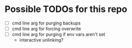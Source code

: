 # Possible TODOs for this repo

- [ ] cmd line arg for purging backups
- [ ] cmd line arg for forcing overwrite
- [ ] cmd line arg for purging if env vars aren't set
    - interactive unlinking?
